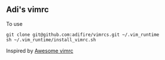 ## Adi's vimrc

To use
```
git clone git@github.com:adifire/vimrcs.git ~/.vim_runtime
sh ~/.vim_runtime/install_vimrc.sh
```

Inspired by [Awesome vimrc](https://github.com/amix/vimrc)

